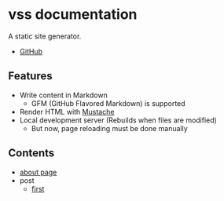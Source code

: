# vss documentation

A static site generator.

- [GitHub](https://github.com/vssio/go-vss)

## Features

- Write content in Markdown
  - GFM (GitHub Flavored Markdown) is supported
- Render HTML with [Mustache](https://github.com/cbroglie/mustache)
- Local development server (Rebuilds when files are modified)
    - But now, page reloading must be done manually

## Contents

- [about page](./about)
- post
  - [first](./post/first)